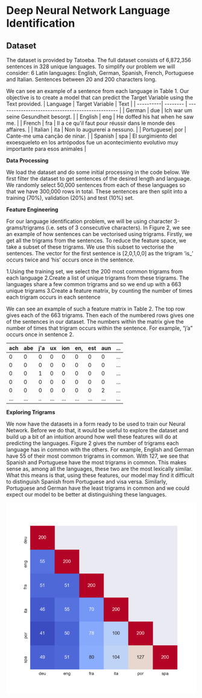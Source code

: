 # Deep Neural Network Language Identification
## Dataset

The dataset is provided by Tatoeba. The full dataset consists of 6,872,356 sentences in 328 unique languages. To simplify our problem we will consider:
6 Latin languages: English, German, Spanish, French, Portuguese and Italian.
Sentences between 20 and 200 characters long.

We can see an example of a sentence from each language in Table 1. Our objective is to create a model that can predict the Target Variable using the Text provided.
| Language  | Target Variable  |      Text      |
| ----------| -------- | ------------------------------------------------- |
| German    | due      | Ich war um seine Gesundheit besorgt.              |
| English   | eng      | He doffed his hat when he saw me.                 |
| French    | fra      | Il a ce qu'il faut pour réussir dans le monde  des affaires.  |
| Italian   | ita      | Non lo augurerei a nessuno.                       |
| Portuguese| por      | Cante-me uma canção de ninar.                     |
| Spanish   | spa      | El surgimiento del exoesqueleto en los artrópodos  fue un acontecimiento evolutivo muy importante para esos animales |

**Data Processing**

We load the dataset and do some initial processing in the code below. We first filter the dataset to get sentences of the desired length and language. We randomly select 50,000 sentences from each of these languages so that we have 300,000 rows in total. These sentences are then split into a training (70%), validation (20%) and test (10%) set.

**Feature Engineering**

For our language identification problem, we will be using character 3-grams/trigrams (i.e. sets of 3 consecutive characters). In Figure 2, we see an example of how sentences can be vectorised using trigrams. Firstly, we get all the trigrams from the sentences. To reduce the feature space, we take a subset of these trigrams. We use this subset to vectorise the sentences. The vector for the first sentence is [2,0,1,0,0] as the trigram ‘is_’ occurs twice and ‘his’ occurs once in the sentence.

1.Using the training set, we select the 200 most common trigrams from each language
2.Create a list of unique trigrams from these trigrams. The languages share a few common trigrams and so we end up with a 663 unique trigrams
3.Create a feature matrix, by counting the number of times each trigram occurs in each sentence

We can see an example of such a feature matrix in Table 2. The top row gives each of the 663 trigrams. Then each of the numbered rows gives one of the sentences in our dataset. The numbers within the matrix give the number of times that trigram occurs within the sentence. For example, “j’a” occurs once in sentence 2.

|ach  |abe  |  j'a |   ux | ion | en, | est | aun | ...|  
| ---- |----| -----|------|---- |-----|-----|-----|----|
|0 | 0 | 0 | 0 | 0 | 0 | 0| 0 | ... |
|0 | 0 | 0 | 0 | 0 | 0 | 0| 0 | ... |
|0 | 0 | 1 | 0 | 0 | 0 | 0| 0 | ... |
|0 | 0 | 0 | 0 | 0 | 0 | 0| 0 | ... |
|0 | 0 | 0 | 0 | 0 | 0 | 0| 2 | ... |
|... | ... | .. | ... | ... | ... | ...| ... | ... |

**Exploring Trigrams**

We now have the datasets in a form ready to be used to train our Neural Network. Before we do that, it would be useful to explore the dataset and build up a bit of an intuition around how well these features will do at predicting the languages. Figure 2 gives the number of trigrams each language has in common with the others. For example, English and German have 55 of their most common trigrams in common.
With 127, we see that Spanish and Portuguese have the most trigrams in common. This makes sense as, among all the languages, these two are the most lexically similar. What this means is that, using these features, our model may find it difficult to distinguish Spanish from Portuguese and visa versa. Similarly, Portuguese and German have the least trigrams in common and we could expect our model to be better at distinguishing these languages.


![Trigrams](/images/trigram.png)




